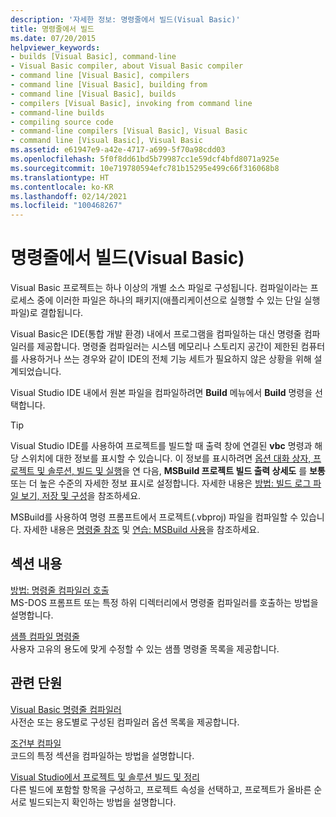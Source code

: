 ```yaml
---
description: '자세한 정보: 명령줄에서 빌드(Visual Basic)'
title: 명령줄에서 빌드
ms.date: 07/20/2015
helpviewer_keywords:
- builds [Visual Basic], command-line
- Visual Basic compiler, about Visual Basic compiler
- command line [Visual Basic], compilers
- command line [Visual Basic], building from
- command line [Visual Basic], builds
- compilers [Visual Basic], invoking from command line
- command-line builds
- compiling source code
- command-line compilers [Visual Basic], Visual Basic
- command line [Visual Basic], Visual Basic
ms.assetid: e61947e9-a42e-4717-a699-5f70a98cdd03
ms.openlocfilehash: 5f0f8dd61bd5b79987cc1e59dcf4bfd8071a925e
ms.sourcegitcommit: 10e719780594efc781b15295e499c66f316068b8
ms.translationtype: HT
ms.contentlocale: ko-KR
ms.lasthandoff: 02/14/2021
ms.locfileid: "100468267"
---
```

# <a name="building-from-the-command-line-visual-basic"></a>명령줄에서 빌드(Visual Basic)

Visual Basic 프로젝트는 하나 이상의 개별 소스 파일로 구성됩니다. 컴파일이라는 프로세스 중에 이러한 파일은 하나의 패키지(애플리케이션으로 실행할 수 있는 단일 실행 파일)로 결합됩니다.

Visual Basic은 IDE(통합 개발 환경) 내에서 프로그램을 컴파일하는 대신 명령줄 컴파일러를 제공합니다. 명령줄 컴파일러는 시스템 메모리나 스토리지 공간이 제한된 컴퓨터를 사용하거나 쓰는 경우와 같이 IDE의 전체 기능 세트가 필요하지 않은 상황을 위해 설계되었습니다.

Visual Studio IDE 내에서 원본 파일을 컴파일하려면 **Build** 메뉴에서 **Build** 명령을 선택합니다.

> [!TIP]
> Visual Studio IDE를 사용하여 프로젝트를 빌드할 때 출력 창에 연결된 **vbc** 명령과 해당 스위치에 대한 정보를 표시할 수 있습니다. 이 정보를 표시하려면 [옵션 대화 상자, 프로젝트 및 솔루션, 빌드 및 실행](/visualstudio/ide/reference/options-dialog-box-projects-and-solutions-build-and-run)을 연 다음, **MSBuild 프로젝트 빌드 출력 상세도** 를 **보통** 또는 더 높은 수준의 자세한 정보 표시로 설정합니다. 자세한 내용은 [방법: 빌드 로그 파일 보기, 저장 및 구성](/visualstudio/ide/how-to-view-save-and-configure-build-log-files)을 참조하세요.

MSBuild를 사용하여 명령 프롬프트에서 프로젝트(.vbproj) 파일을 컴파일할 수 있습니다. 자세한 내용은 [명령줄 참조](/visualstudio/msbuild/msbuild-command-line-reference) 및 [연습: MSBuild 사용](/visualstudio/msbuild/walkthrough-using-msbuild)을 참조하세요.

## <a name="in-this-section"></a>섹션 내용

[방법: 명령줄 컴파일러 호출](how-to-invoke-the-command-line-compiler.md) \
MS-DOS 프롬프트 또는 특정 하위 디렉터리에서 명령줄 컴파일러를 호출하는 방법을 설명합니다.

[샘플 컴파일 명령줄](sample-compilation-command-lines.md) \
사용자 고유의 용도에 맞게 수정할 수 있는 샘플 명령줄 목록을 제공합니다.

## <a name="related-sections"></a>관련 단원

[Visual Basic 명령줄 컴파일러](index.md) \
사전순 또는 용도별로 구성된 컴파일러 옵션 목록을 제공합니다.

[조건부 컴파일](../../programming-guide/program-structure/conditional-compilation.md) \
코드의 특정 섹션을 컴파일하는 방법을 설명합니다.

[Visual Studio에서 프로젝트 및 솔루션 빌드 및 정리](/visualstudio/ide/building-and-cleaning-projects-and-solutions-in-visual-studio) \
다른 빌드에 포함할 항목을 구성하고, 프로젝트 속성을 선택하고, 프로젝트가 올바른 순서로 빌드되는지 확인하는 방법을 설명합니다.
